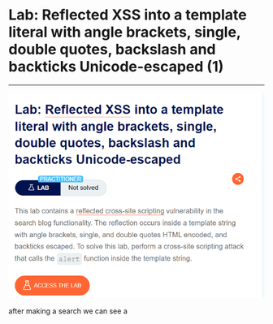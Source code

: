 # Lab: Reflected XSS into a template literal with angle brackets, single, double quotes, backslash and backticks Unicode-escaped (1)

---

![Untitled](Lab%20Reflected%20XSS%20into%20a%20template%20literal%20with%20ang%2010058573911d420ea55106ec6238786e/Untitled.png)

after making a search we can see a <script> tag: 

![Untitled](Lab%20Reflected%20XSS%20into%20a%20template%20literal%20with%20ang%2010058573911d420ea55106ec6238786e/Untitled%201.png)

as we can see what ever our search term is is being reflected inside of the string literal. 

and 

using ${funciton} will execute javascript without escaping the string literal. 

so our payload can be 

```jsx
${alert(1)}

```

![Untitled](Lab%20Reflected%20XSS%20into%20a%20template%20literal%20with%20ang%2010058573911d420ea55106ec6238786e/Untitled%202.png)